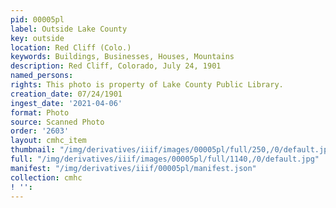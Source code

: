 ```yaml
---
pid: 00005pl
label: Outside Lake County
key: outside
location: Red Cliff (Colo.)
keywords: Buildings, Businesses, Houses, Mountains
description: Red Cliff, Colorado, July 24, 1901
named_persons: 
rights: This photo is property of Lake County Public Library.
creation_date: 07/24/1901
ingest_date: '2021-04-06'
format: Photo
source: Scanned Photo
order: '2603'
layout: cmhc_item
thumbnail: "/img/derivatives/iiif/images/00005pl/full/250,/0/default.jpg"
full: "/img/derivatives/iiif/images/00005pl/full/1140,/0/default.jpg"
manifest: "/img/derivatives/iiif/00005pl/manifest.json"
collection: cmhc
! '': 
---
```

